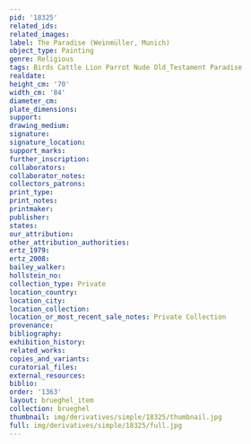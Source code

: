 ```yaml
---
pid: '18325'
related_ids: 
related_images: 
label: The Paradise (Weinmüller, Munich)
object_type: Painting
genre: Religious
tags: Birds Cattle Lion Parrot Nude Old_Testament Paradise
realdate: 
height_cm: '70'
width_cm: '84'
diameter_cm: 
plate_dimensions: 
support: 
drawing_medium: 
signature: 
signature_location: 
support_marks: 
further_inscription: 
collaborators: 
collaborator_notes: 
collectors_patrons: 
print_type: 
print_notes: 
printmaker: 
publisher: 
states: 
our_attribution: 
other_attribution_authorities: 
ertz_1979: 
ertz_2008: 
bailey_walker: 
hollstein_no: 
collection_type: Private
location_country: 
location_city: 
location_collection: 
location_or_most_recent_sale_notes: Private Collection
provenance: 
bibliography: 
exhibition_history: 
related_works: 
copies_and_variants: 
curatorial_files: 
external_resources: 
biblio: 
order: '1363'
layout: brueghel_item
collection: brueghel
thumbnail: img/derivatives/simple/18325/thumbnail.jpg
full: img/derivatives/simple/18325/full.jpg
---
```

